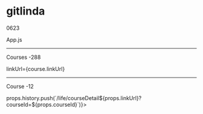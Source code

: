 # gitlinda

0623

App.js      <Route path="/life/courseDetail/:second?/:third?/:fourth?">
              <CourseDetail 
              changeBackgroundColorLight={changeBackgroundColorLight}/>
            </Route>
            
------------------------------------------------------------------------------
Courses -288

linkUrl={course.linkUrl}

------------------------------------------------------------------------------

Course -12

 <div className="item-img"  onClick={() => props.history.push(`/life/courseDetail${props.linkUrl}?courseId=${props.courseId}`)}>
